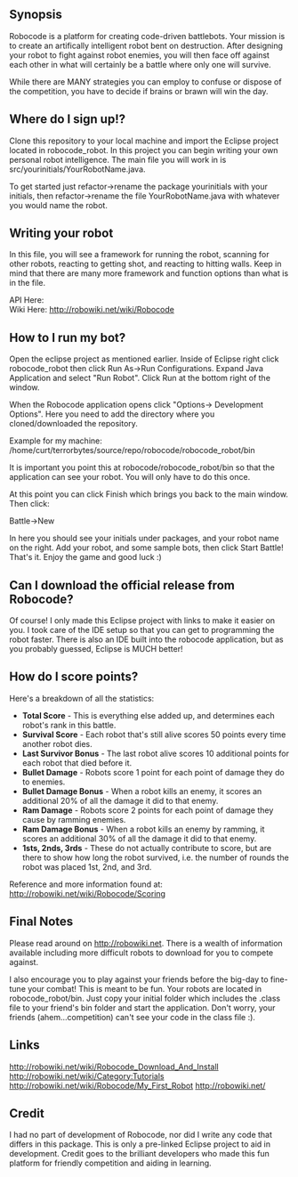 ## Synopsis

Robocode is a platform for creating code-driven battlebots.  Your mission is to create an artifically intelligent robot bent on destruction.  After designing your robot to fight against robot enemies, you will then face off against each other in what will certainly be a battle where only one will survive.  

While there are MANY strategies you can employ to confuse or dispose of the competition, you have to decide if brains or brawn will win the day.  

## Where do I sign up!?

Clone this repository to your local machine and import the Eclipse project located in robocode_robot.  In this project you can begin writing your own personal robot intelligence.  The main file you will work in is src/yourinitials/YourRobotName.java.

To get started just refactor->rename the package yourinitials with your initials, then refactor->rename the file YourRobotName.java with whatever you would name the robot.

## Writing your robot

In this file, you will see a framework for running the robot, scanning for other robots, reacting to getting shot, and reacting to hitting walls.  Keep in mind that there are many more framework and function options than what is in the file.

API Here:  
Wiki Here: http://robowiki.net/wiki/Robocode

## How to I run my bot?

Open the eclipse project as mentioned earlier.  Inside of Eclipse right click robocode_robot then click Run As->Run Configurations.  Expand Java Application and select "Run Robot".  Click Run at the bottom right of the window.  

When the Robocode application opens click "Options-> Development Options".  Here you need to add the directory where you cloned/downloaded the repository.

Example for my machine:  /home/curt/terrorbytes/source/repo/robocode/robocode_robot/bin

It is important you point this at robocode/robocode_robot/bin so that the application can see your robot.  You will only have to do this once.  

At this point you can click Finish which brings you back to the main window.  Then click:

Battle->New

In here you should see your initials under packages, and your robot name on the right.  Add your robot, and some sample bots, then click Start Battle!  That's it.  Enjoy the game and good luck :)

## Can I download the official release from Robocode?

Of course!  I only made this Eclipse project with links to make it easier on you.  I took care of the IDE setup so that you can get to programming the robot faster.  There is also an IDE built into the robocode application, but as you probably guessed, Eclipse is MUCH better!

## How do I score points?

Here's a breakdown of all the statistics:

- **Total Score** - This is everything else added up, and determines each robot's rank in this battle.
- **Survival Score** - Each robot that's still alive scores 50 points every time another robot dies.
- **Last Survivor Bonus** - The last robot alive scores 10 additional points for each robot that died before it.
- **Bullet Damage** - Robots score 1 point for each point of damage they do to enemies.
- **Bullet Damage Bonus** - When a robot kills an enemy, it scores an additional 20% of all the damage it did to that enemy.
- **Ram Damage** - Robots score 2 points for each point of damage they cause by ramming enemies.
- **Ram Damage Bonus** - When a robot kills an enemy by ramming, it scores an additional 30% of all the damage it did to that enemy.
- **1sts, 2nds, 3rds** - These do not actually contribute to score, but are there to show how long the robot survived, i.e. the number of rounds the robot was placed 1st, 2nd, and 3rd.

Reference and more information found at:  http://robowiki.net/wiki/Robocode/Scoring

## Final Notes

Please read around on http://robowiki.net.  There is a wealth of information available including more difficult robots to download for you to compete against.

I also encourage you to play against your friends before the big-day to fine-tune your combat!  This is meant to be fun.  Your robots are located in robocode_robot/bin.  Just copy your initial folder which includes the .class file to your friend's bin folder and start the application.  Don't worry, your friends (ahem...competition) can't see your code in the class file :).

## Links

http://robowiki.net/wiki/Robocode_Download_And_Install
http://robowiki.net/wiki/Category:Tutorials
http://robowiki.net/wiki/Robocode/My_First_Robot
http://robowiki.net/

## Credit

I had no part of development of Robocode, nor did I write any code that differs in this package.  This is only a pre-linked Eclipse project to aid in development.  Credit goes to the brilliant developers who made this fun platform for friendly competition and aiding in learning.